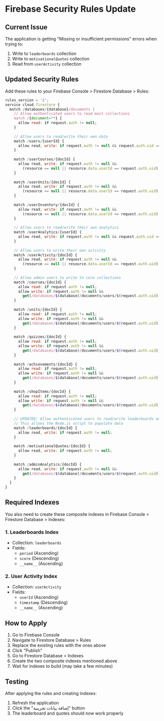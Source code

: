 # Firebase Security Rules Update

## Current Issue
The application is getting "Missing or insufficient permissions" errors when trying to:
1. Write to `leaderboards` collection
2. Write to `motivationalQuotes` collection
3. Read from `userActivity` collection

## Updated Security Rules

Add these rules to your Firebase Console > Firestore Database > Rules:

```javascript
rules_version = '2';
service cloud.firestore {
  match /databases/{database}/documents {
    // Allow authenticated users to read most collections
    match /{document=**} {
      allow read: if request.auth != null;
    }
    
    // Allow users to read/write their own data
    match /users/{userId} {
      allow read, write: if request.auth != null && request.auth.uid == userId;
    }
    
    match /userCourses/{docId} {
      allow read, write: if request.auth != null && 
        (resource == null || resource.data.userId == request.auth.uid);
    }
    
    match /userUnits/{docId} {
      allow read, write: if request.auth != null && 
        (resource == null || resource.data.userId == request.auth.uid);
    }
    
    match /userInventory/{docId} {
      allow read, write: if request.auth != null && 
        (resource == null || resource.data.userId == request.auth.uid);
    }
    
    // Allow users to read/write their own analytics
    match /userAnalytics/{userId} {
      allow read, write: if request.auth != null && request.auth.uid == userId;
    }
    
    // Allow users to write their own activity
    match /userActivity/{docId} {
      allow read, write: if request.auth != null && 
        (resource == null || resource.data.userId == request.auth.uid);
    }
    
    // Allow admin users to write to core collections
    match /courses/{docId} {
      allow read: if request.auth != null;
      allow write: if request.auth != null && 
        get(/databases/$(database)/documents/users/$(request.auth.uid)).data.role == 'admin';
    }
    
    match /units/{docId} {
      allow read: if request.auth != null;
      allow write: if request.auth != null && 
        get(/databases/$(database)/documents/users/$(request.auth.uid)).data.role == 'admin';
    }
    
    match /quizzes/{docId} {
      allow read: if request.auth != null;
      allow write: if request.auth != null && 
        get(/databases/$(database)/documents/users/$(request.auth.uid)).data.role == 'admin';
    }
    
    match /achievements/{docId} {
      allow read: if request.auth != null;
      allow write: if request.auth != null && 
        get(/databases/$(database)/documents/users/$(request.auth.uid)).data.role == 'admin';
    }
    
    match /shopItems/{docId} {
      allow read: if request.auth != null;
      allow write: if request.auth != null && 
        get(/databases/$(database)/documents/users/$(request.auth.uid)).data.role == 'admin';
    }
    
    // UPDATED: Allow authenticated users to read/write leaderboards and quotes
    // This allows the Node.js script to populate data
    match /leaderboards/{docId} {
      allow read, write: if request.auth != null;
    }
    
    match /motivationalQuotes/{docId} {
      allow read, write: if request.auth != null;
    }
    
    match /adminAnalytics/{docId} {
      allow read, write: if request.auth != null && 
        get(/databases/$(database)/documents/users/$(request.auth.uid)).data.role == 'admin';
    }
  }
}
```

## Required Indexes

You also need to create these composite indexes in Firebase Console > Firestore Database > Indexes:

### 1. Leaderboards Index
- Collection: `leaderboards`
- Fields: 
  - `period` (Ascending)
  - `score` (Descending)
  - `__name__` (Ascending)

### 2. User Activity Index
- Collection: `userActivity`
- Fields:
  - `userId` (Ascending)
  - `timestamp` (Descending)
  - `__name__` (Ascending)

## How to Apply

1. Go to Firebase Console
2. Navigate to Firestore Database > Rules
3. Replace the existing rules with the ones above
4. Click "Publish"
5. Go to Firestore Database > Indexes
6. Create the two composite indexes mentioned above
7. Wait for indexes to build (may take a few minutes)

## Testing

After applying the rules and creating indexes:
1. Refresh the application
2. Click the "إضافة بيانات تجريبية" button
3. The leaderboard and quotes should now work properly 